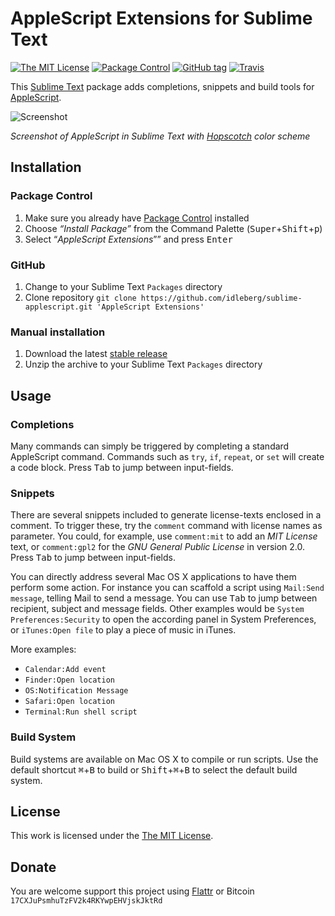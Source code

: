 # AppleScript Extensions for Sublime Text

[![The MIT License](https://img.shields.io/badge/license-MIT-orange.svg?style=flat-square)](http://opensource.org/licenses/MIT)
[![Package Control](https://packagecontrol.herokuapp.com/downloads/AppleScript%20Extensions.svg?style=flat-square)](https://packagecontrol.io/packages/AppleScript%20Extensions)
[![GitHub tag](https://img.shields.io/github/tag/idleberg/sublime-applescript.svg?style=flat-square)](https://github.com/idleberg/sublime-applescript/tags)
[![Travis](https://img.shields.io/travis/idleberg/sublime-applescript.svg?style=flat-square)](https://travis-ci.org/idleberg/sublime-applescript)

This [Sublime Text](http://www.sublimetext.com/) package adds completions, snippets and build tools for [AppleScript](https://developer.apple.com/library/mac/documentation/applescript/conceptual/applescriptlangguide/introduction/ASLR_intro.html).

![Screenshot](https://raw.github.com/idleberg/sublime-applescript/master/screenshot.gif)

*Screenshot of AppleScript in Sublime Text with [Hopscotch](https://github.com/idleberg/Hopscotch) color scheme*

## Installation

### Package Control

1. Make sure you already have [Package Control](https://packagecontrol.io/) installed
2. Choose *“Install Package”* from the Command Palette (<kbd>Super</kbd>+<kbd>Shift</kbd>+<kbd>p</kbd>)
3. Select “*AppleScript Extensions*”” and press <kbd>Enter</kbd>

### GitHub

1. Change to your Sublime Text `Packages` directory
2. Clone repository `git clone https://github.com/idleberg/sublime-applescript.git 'AppleScript Extensions'`

### Manual installation

1. Download the latest [stable release](https://github.com/idleberg/sublime-applescript/releases)
2. Unzip the archive to your Sublime Text `Packages` directory

## Usage

### Completions

Many commands can simply be triggered by completing a standard AppleScript command. Commands such as `try`, `if`, `repeat`, or `set` will create a code block. Press <kbd>Tab</kbd> to jump between input-fields.

### Snippets

There are several snippets included to generate license-texts enclosed in a comment. To trigger these, try the `comment` command with license names as parameter. You could, for example, use `comment:mit` to add an *MIT License* text, or `comment:gpl2` for the *GNU General Public License* in version 2.0. Press <kbd>Tab</kbd> to jump between input-fields.

You can directly address several Mac OS X applications to have them perform some action. For instance you can scaffold a script using `Mail:Send message`, telling Mail to send a message. You can use <kbd>Tab</kbd> to jump between recipient, subject and message fields. Other examples would be `System Preferences:Security` to open the according panel in System Preferences, or `iTunes:Open file` to play a piece of music in iTunes.

More examples:

* `Calendar:Add event`
* `Finder:Open location`
* `OS:Notification Message`
* `Safari:Open location`
* `Terminal:Run shell script`

### Build System

Build systems are available on Mac OS X to compile or run scripts. Use the default shortcut <kbd>⌘</kbd>+<kbd>B</kbd> to build or <kbd>Shift</kbd>+<kbd>⌘</kbd>+<kbd>B</kbd> to select the default build system.

## License

This work is licensed under the [The MIT License](LICENSE).

## Donate

You are welcome support this project using [Flattr](https://flattr.com/submit/auto?user_id=idleberg&url=https://github.com/idleberg/sublime-applescript) or Bitcoin `17CXJuPsmhuTzFV2k4RKYwpEHVjskJktRd`
